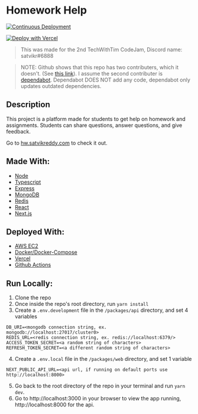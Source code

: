 # Homework Help

[![Continuous Deployment](https://github.com/SatvikR/homework-help/workflows/Continuous%20Deployment/badge.svg)](https://github.com/SatvikR/homework-help/actions?query=workflow%3A%22Continuous+Deployment%22)

[![Deploy with Vercel](https://vercel.com/button)](<https://vercel.com/new/git/external?repository-url=https%3A%2F%2Fgithub.com%2FSatvikR%2Fhomework-help&env=NEXT_PUBLIC_API_URL&envDescription=API%20URL%20Required%20for%20this%20app.%20(The%20default%20api%20is%20http%3A%2F%2Flocalhost:8000%2C%20Do%20not%20use%20a%20slash%20at%20the%20end)&project-name=homework-help-project&repo-name=homework-help-project>)

> This was made for the 2nd TechWithTim CodeJam, Discord name: satvikr#6888

> NOTE: Github shows that this repo has two contributers, which it doesn't. (See [this link](https://github.com/SatvikR/homework-help/graphs/contributors)). I assume the second contributer is [dependabot](https://github.blog/2020-06-01-keep-all-your-packages-up-to-date-with-dependabot/). Dependabot DOES NOT add any code, dependabot only updates outdated dependencies.

## Description

This project is a platform made for students to get help on homework and assignments. Students can share questions, answer questions, and give feedback.

Go to [hw.satvikreddy.com](https://hw.satvikreddy.com/) to check it out.

## Made With:

- [Node](https://nodejs.org/)
- [Typescript](https://www.typescriptlang.org/)
- [Express](https://expressjs.com/)
- [MongoDB](https://www.mongodb.com/)
- [Redis](https://redis.io/)
- [React](https://reactjs.org/)
- [Next.js](https://nextjs.org/)

## Deployed With:

- [AWS EC2](https://aws.amazon.com/ec2/)
- [Docker/Docker-Compose](https://www.docker.com/)
- [Vercel](https://vercel.com/)
- [Github Actions](https://github.com/features/actions)

## Run Locally:

1. Clone the repo
1. Once inside the repo's root directory, run `yarn install`
1. Create a `.env.development` file in the `/packages/api` directory, and set 4 variables
```
DB_URI=<mongodb connection string, ex. mongodb://localhost:27017/cluster0>
REDIS_URL=<redis connection string, ex. redis://localhost:6379/>
ACCESS_TOKEN_SECRET=<a random string of characters>
REFRESH_TOKEN_SECRET=<a different random string of characters>
```
4. Create a `.env.local` file in the `/packages/web` directory, and set 1 variable
```
NEXT_PUBLIC_API_URL=<api url, if running on default ports use http://localhost:8000>
```
5. Go back to the root directory of the repo in your terminal and run `yarn dev`.
6. Go to http://localhost:3000 in your browser to view the app running, http://localhost:8000 for the api.
